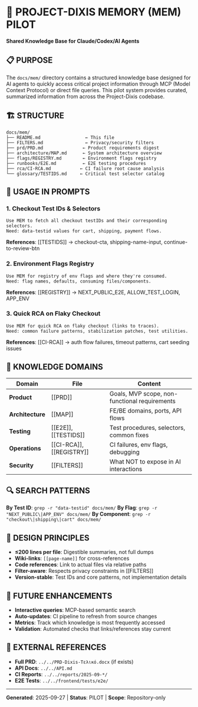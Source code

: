# 🧠 PROJECT-DIXIS MEMORY (MEM) PILOT

**Shared Knowledge Base for Claude/Codex/AI Agents**

## 📋 PURPOSE

The `docs/mem/` directory contains a structured knowledge base designed for AI agents to quickly access critical project information through MCP (Model Context Protocol) or direct file queries. This pilot system provides curated, summarized information from across the Project-Dixis codebase.

## 🏗️ STRUCTURE

```
docs/mem/
├── README.md                 ← This file
├── FILTERS.md                ← Privacy/security filters
├── prd/PRD.md               ← Product requirements digest
├── architecture/MAP.md      ← System architecture overview
├── flags/REGISTRY.md        ← Environment flags registry
├── runbooks/E2E.md          ← E2E testing procedures
├── rca/CI-RCA.md           ← CI failure root cause analysis
└── glossary/TESTIDS.md     ← Critical test selector catalog
```

## 🤖 USAGE IN PROMPTS

### 1. Checkout Test IDs & Selectors
```
Use MEM to fetch all checkout testIDs and their corresponding selectors.
Need: data-testid values for cart, shipping, payment flows.
```
**References**: [[TESTIDS]] → checkout-cta, shipping-name-input, continue-to-review-btn

### 2. Environment Flags Registry
```
Use MEM for registry of env flags and where they're consumed.
Need: flag names, defaults, consuming files/components.
```
**References**: [[REGISTRY]] → NEXT_PUBLIC_E2E, ALLOW_TEST_LOGIN, APP_ENV

### 3. Quick RCA on Flaky Checkout
```
Use MEM for quick RCA on flaky checkout (links to traces).
Need: common failure patterns, stabilization patches, test utilities.
```
**References**: [[CI-RCA]] → auth flow failures, timeout patterns, cart seeding issues

## 📖 KNOWLEDGE DOMAINS

| Domain | File | Content |
|--------|------|---------|
| **Product** | [[PRD]] | Goals, MVP scope, non-functional requirements |
| **Architecture** | [[MAP]] | FE/BE domains, ports, API flows |
| **Testing** | [[E2E]], [[TESTIDS]] | Test procedures, selectors, common fixes |
| **Operations** | [[CI-RCA]], [[REGISTRY]] | CI failures, env flags, debugging |
| **Security** | [[FILTERS]] | What NOT to expose in AI interactions |

## 🔍 SEARCH PATTERNS

**By Test ID**: `grep -r "data-testid" docs/mem/`
**By Flag**: `grep -r "NEXT_PUBLIC\|APP_ENV" docs/mem/`
**By Component**: `grep -r "checkout\|shipping\|cart" docs/mem/`

## 🎯 DESIGN PRINCIPLES

- **≤200 lines per file**: Digestible summaries, not full dumps
- **Wiki-links**: `[[page-name]]` for cross-references
- **Code references**: Link to actual files via relative paths
- **Filter-aware**: Respects privacy constraints in [[FILTERS]]
- **Version-stable**: Test IDs and core patterns, not implementation details

## 🚀 FUTURE ENHANCEMENTS

- **Interactive queries**: MCP-based semantic search
- **Auto-updates**: CI pipeline to refresh from source changes
- **Metrics**: Track which knowledge is most frequently accessed
- **Validation**: Automated checks that links/references stay current

## 🔗 EXTERNAL REFERENCES

- **Full PRD**: `../../PRD-Dixis-Τελικό.docx` (if exists)
- **API Docs**: `../../API.md`
- **CI Reports**: `../../reports/2025-09-*/`
- **E2E Tests**: `../../frontend/tests/e2e/`

---

**Generated**: 2025-09-27 | **Status**: PILOT | **Scope**: Repository-only